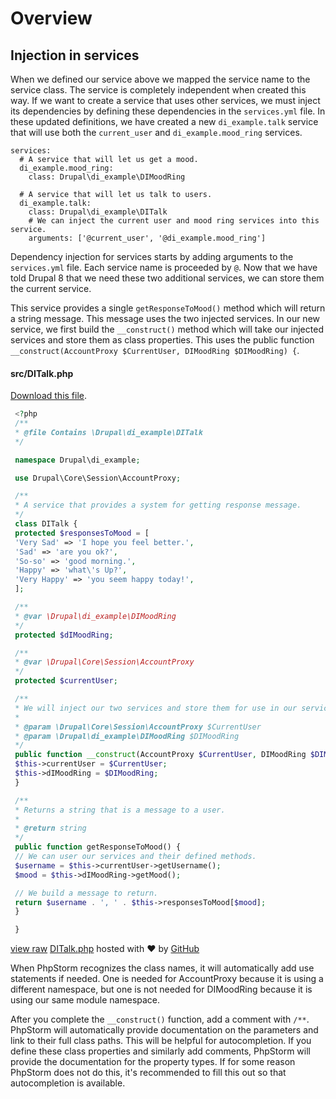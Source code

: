 <!--
{
"name" : "drupal-8-dependency-injection-and-services",
"version" : "0.0.1",
"title" : "Lesson 11.2 - Dependency injection and services",
"description" : "Dependency injection and services",
"freshnessDate" : 2015-12-11,
"homepage" : "https://docs.acquia.com/articles/drupal-8-dependency-injection-and-services",
"canonicalSource" : "https://docs.acquia.com/articles/drupal-8-dependency-injection-and-services",
"license" : "CC BY-SA"
}
-->

<!-- @section -->

# Overview

<!-- @section -->

## Injection in services

When we defined our service above we mapped the service name to the service class. The service is completely independent when created this way. If we want to create a service that uses other services, we must inject its dependencies by defining these dependencies in the `services.yml` file. In these updated definitions, we have created a new `di_example.talk` service that will use both the `current_user` and `di_example.mood_ring` services.

```
services:
  # A service that will let us get a mood.
  di_example.mood_ring:
    class: Drupal\di_example\DIMoodRing

  # A service that will let us talk to users.
  di_example.talk:
    class: Drupal\di_example\DITalk
    # We can inject the current user and mood ring services into this service.
    arguments: ['@current_user', '@di_example.mood_ring']
```

Dependency injection for services starts by adding arguments to the `services.yml` file. Each service name is proceeded by `@`. Now that we have told Drupal 8 that we need these two additional services, we can store them the current service.

This service provides a single `getResponseToMood()` method which will return a string message. This message uses the two injected services. In our new service, we first build the `__construct()` method which will take our injected services and store them as class properties. This uses the public function `__construct(AccountProxy $CurrentUser, DIMoodRing $DIMoodRing) {`.

#### src/DITalk.php

[Download this file](https://gist.github.com/acquialibrary/28011356948e115a8028/archive/61c34770a76892aebe2efd8dcae6db71406f2802.zip).

```php
 <?php
 /**
 * @file Contains \Drupal\di_example\DITalk
 */

 namespace Drupal\di_example;

 use Drupal\Core\Session\AccountProxy;

 /**
 * A service that provides a system for getting response message.
 */
 class DITalk {
 protected $responsesToMood = [
 'Very Sad' => 'I hope you feel better.',
 'Sad' => 'are you ok?',
 'So-so' => 'good morning.',
 'Happy' => 'what\'s Up?',
 'Very Happy' => 'you seem happy today!',
 ];

 /**
 * @var \Drupal\di_example\DIMoodRing
 */
 protected $dIMoodRing;

 /**
 * @var \Drupal\Core\Session\AccountProxy
 */
 protected $currentUser;

 /**
 * We will inject our two services and store them for use in our service methods.
 *
 * @param \Drupal\Core\Session\AccountProxy $CurrentUser
 * @param \Drupal\di_example\DIMoodRing $DIMoodRing
 */
 public function __construct(AccountProxy $CurrentUser, DIMoodRing $DIMoodRing) {
 $this->currentUser = $CurrentUser;
 $this->dIMoodRing = $DIMoodRing;
 }

 /**
 * Returns a string that is a message to a user.
 *
 * @return string
 */
 public function getResponseToMood() {
 // We can user our services and their defined methods.
 $username = $this->currentUser->getUsername();
 $mood = $this->dIMoodRing->getMood();

 // We build a message to return.
 return $username . ', ' . $this->responsesToMood[$mood];
 }

 }

```
[view raw](https://gist.github.com/acquialibrary/28011356948e115a8028/raw/61c34770a76892aebe2efd8dcae6db71406f2802/DITalk.php) [DITalk.php](https://gist.github.com/acquialibrary/28011356948e115a8028#file-ditalk-php) hosted with ❤ by [GitHub](https://github.com)

<!-- @task, "text" : "Make sure you have understood how to inject service dependencies into services." -->

When PhpStorm recognizes the class names, it will automatically add use statements if needed. One is needed for AccountProxy because it is using a different namespace, but one is not needed for DIMoodRing because it is using our same module namespace.

After you complete the `__construct()` function, add a comment with `/**`. PhpStorm will automatically provide documentation on the parameters and link to their full class paths. This will be helpful for autocompletion. If you define these class properties and similarly add comments, PhpStorm will provide the documentation for the property types. If for some reason PhpStorm does not do this, it's recommended to fill this out so that autocompletion is available.

<!-- @task, "text" : "Make sure your IDE (like PhpStorm) really helps you by checking that it automatically adds the use lines as needed." -->
